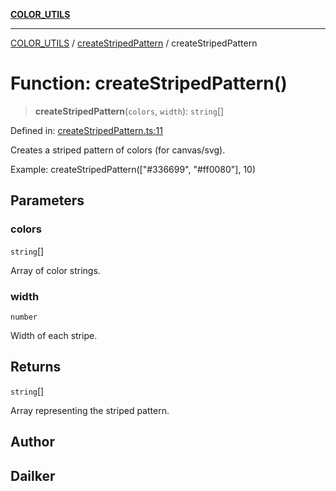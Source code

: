 [**COLOR_UTILS**](../../README.md)

***

[COLOR_UTILS](../../README.md) / [createStripedPattern](../README.md) / createStripedPattern

# Function: createStripedPattern()

> **createStripedPattern**(`colors`, `width`): `string`[]

Defined in: [createStripedPattern.ts:11](https://github.com/dailker/everyutil/blob/0531b9744e97cf76b2fb0fb9c6a72c61ec9e2b23/src/color/createStripedPattern.ts#L11)

Creates a striped pattern of colors (for canvas/svg).

Example: createStripedPattern(["#336699", "#ff0080"], 10)

## Parameters

### colors

`string`[]

Array of color strings.

### width

`number`

Width of each stripe.

## Returns

`string`[]

Array representing the striped pattern.

## Author

## Dailker

